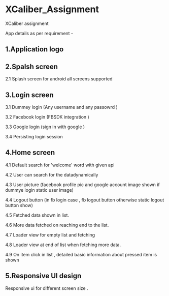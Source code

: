 
# XCaliber_Assignment
XCaliber assignment

App details as per requirement - 
 

1.Application logo
--

2.Spalsh screen
--
2.1 Splash screen for android all screens supported


3.Login screen
--

3.1 Dummey login (Any username and any passowrd )

3.2 Facebook login (FBSDK integration )

3.3 Google login (sign in with google )

3.4 Persisting login session 


4.Home screen 
--

4.1 Default search for  'welcome' word with given api

4.2 User can search for the datadynamically

4.3 User picture (facebook profile pic and google account image shown if dummye login static user image)

4.4 Logout button (in fb login case , fb logout button otherwise static logout button show)

4.5 Fetched data shown in list.

4.6 More data fetched on reaching end to the list.

4.7 Loader view for empty list and fetching

4.8 Loader view at end of list when fetching more data.

4.9 On item click in list , detailed basic information about pressed item is shown 

5.Responsive UI design
--------------

Responsive  ui for different screen size .

